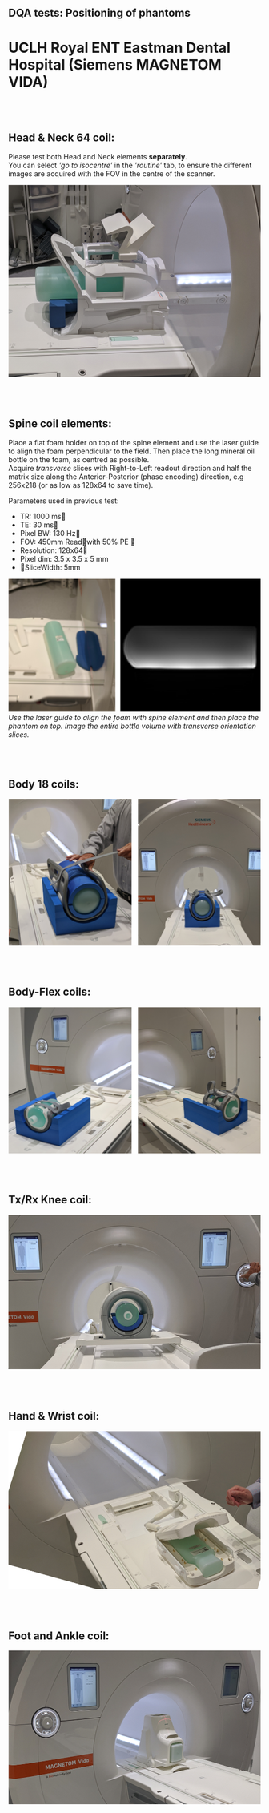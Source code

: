 ## DQA tests: Positioning of phantoms
# UCLH Royal ENT Eastman Dental Hospital (Siemens MAGNETOM VIDA)

<br/><br/>


## Head & Neck 64 coil:
Please test both Head and Neck elements **separately**.  
You can select *'go to isocentre'* in the *'routine'* tab, to ensure the different images are acquired with the FOV in the centre of the scanner.

![](media/ENT/HN64.png) 

 <br/><br/>

  

## Spine coil elements:
  
Place a flat foam holder on top of the spine element and use the laser guide to align the foam perpendicular to the field. Then place the long mineral oil bottle on the foam, as centred as possible.  
Acquire *transverse* slices with Right-to-Left readout direction and half the matrix size along the Anterior-Posterior (phase encoding) direction, e.g 256x218 (or as low as 128x64 to save time).


Parameters used in previous test:
* TR: 1000 ms 
* TE: 30 ms
* Pixel BW: 130 Hz
* FOV: 450mm Readwith 50% PE 
* Resolution: 128x64
* Pixel dim: 3.5 x 3.5 x 5 mm 
* SliceWidth: 5mm



![](media/ENT/spine_profile.png)  
*Use the laser guide to align the foam with spine element and then place the phantom on top. Image the entire bottle volume with transverse orientation slices.*

 <br/><br/>

## Body 18 coils:
![](media/ENT/Body18.png) 


<br/><br/>

## Body-Flex coils:
![](media/ENT/BodyFlex.png) 

<br/><br/>

## Tx/Rx Knee coil:
![](media/ENT/Knee.png) 

<br/><br/>

## Hand & Wrist coil:
![](media/ENT/hand.png) 

<br/><br/>

## Foot and Ankle coil:
![](media/ENT/foot.png) 